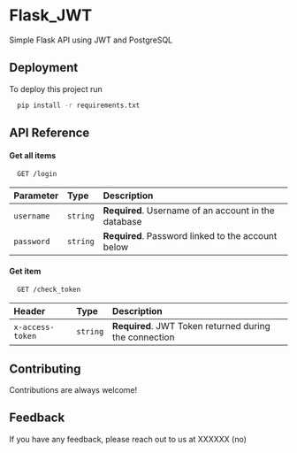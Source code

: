 
# Flask_JWT

Simple Flask API using JWT and PostgreSQL
## Deployment

To deploy this project run

```bash
  pip install -r requirements.txt
```


## API Reference

#### Get all items

```bash
  GET /login
```

| Parameter | Type     | Description                |
| :-------- | :------- | :------------------------- |
| `username` | `string` | **Required**. Username of an account in the database |
| `password` | `string` | **Required**. Password linked to the account below |

#### Get item

```bash
  GET /check_token
```

| Header | Type     | Description                       |
| :-------- | :------- | :-------------------------------- |
| `x-access-token`      | `string` | **Required**. JWT Token returned during the connection |


## Contributing

Contributions are always welcome!


## Feedback

If you have any feedback, please reach out to us at XXXXXX (no)

